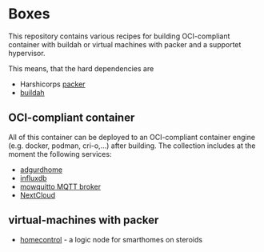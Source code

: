 <!--- 
    @author: Gregor A. Segner <gregor.segner@gmail.com>
    @license: BSD-3
--->

# Boxes
This repository contains various recipes for building OCI-compliant container 
with buildah or virtual machines with packer and a supportet hypervisor.

This means, that the hard dependencies are
  * Harshicorps [packer](https://www.packer.io)
  * [buildah](https://buildah.io)

## OCI-compliant container
All of this container can be deployed to an OCI-compliant container engine 
(e.g. docker, podman, cri-o,...) after building. The collection includes
at the moment the following services:
  * [adgurdhome](./container/adguardhome.sh)
  * [influxdb](./container/influxdb.sh)
  * [mowquitto MQTT broker](./container/mosquitt.sh)
  * [NextCloud](./container/nextcloud)

## virtual-machines with packer
  * [homecontrol](./packer/homecontrol/README.md) - a logic node for smarthomes on steroids